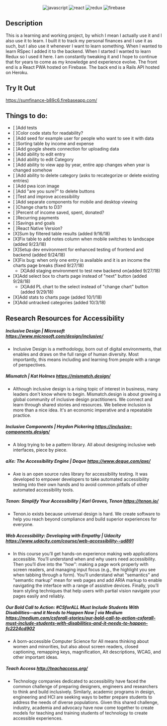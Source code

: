 <p align="center">
<img src="https://user-images.githubusercontent.com/36681963/46574152-56d1ac00-c96d-11e8-90ca-54e9047a0620.png" alt="javascript" title="Javascript">
<img src="https://user-images.githubusercontent.com/36681963/46574153-5a653300-c96d-11e8-92be-113930d0a4e4.png" alt="react" title="React">
<img src="https://user-images.githubusercontent.com/36681963/46574151-520cf800-c96d-11e8-9753-3948f3f4508a.jpg" alt="redux" title="Redux">
<img src="https://user-images.githubusercontent.com/36681963/46583298-b63dc380-ca22-11e8-8d35-e77738726561.jpg" alt="firebase" title="Firebase">
</p>

## Description
This is a learning and working project, by which I mean I actually use it and I also use it to learn. I built it to track my personal finances and I use it as such, but I also use it whenever I want to learn something.  When I wanted to learn RSpec I added it to the backend. When I started I wanted to learn Redux so I used it here. I am constantly tweaking it and I hope to continue that for years to come as my knowledge and experience evolve.
The front end is a React PWA hosted on Firebase.  The back end is a Rails API hosted on Heroku.

## Try It Out
https://sumfinance-b89c6.firebaseapp.com/


## Things to do:
- [ ]Add tests
- [ ]Color code stats for readability?
- [ ]Add seed for example user for people who want to see it with data
- [ ]Sorting table by income and expense
- [ ]Add google sheets connection for uploading data
- [ ]Add ability to edit entry
- [ ]Add ability to edit Category
- [ ]Add ability to view app by year, entire app changes when year is changed somehow
- [ ]Add ability to delete category (asks to recategorize or delete existing entries)
- [ ]Add pwa icon image
- [ ]Add "are you sure?" to delete buttons
- [ ]Test and improve accessibility
- [ ]Add separate components for mobile and desktop viewing
- [ ]Change charts to D3?
- [ ]Percent of income saved, spent, donated?
- [ ]Recurring payments
- [ ]Savings and goals
- [ ]React Native Version?
- [X]Sum by filtered table results (added 9/16/18)
- [X]Fix table to add notes column when mobile switches to landscape (added 9/23/18)
- [X]Setup dev environment for enhanced testing of frontend and backend (added 9/24/18)
- [X]Fix bug: when only one entry is available and it is an income the charts page breaks (fixed 9/27/18)
  - [X]Add staging environment to test new backend on(added 9/27/18)
- [X]Add select box to charts page instead of "next" button (added 9/28/18)
  - [X]Add PL chart to the select instead of "change chart" button (added 9/29/18)
- [X]Add stats to charts page (added 10/1/18)
- [X]Add untracked categories (added 10/3/18)


## Research Resources for Accessibility
##### Inclusive Design | Microsoft https://www.microsoft.com/design/inclusive/
- Inclusive Design is a methodology, born out of digital environments, that enables and draws on the full range of human diversity. Most importantly, this means including and learning from people with a range of perspectives.
##### Mismatch | Kat Holmes https://mismatch.design/
- Although inclusive design is a rising topic of interest in business, many leaders don't know where to begin. Mismatch.design is about growing a global community of inclusive design practitioners. We connect and learn through shared stories and resources. We believe inclusion is more than a nice idea. It's an economic imperative and a repeatable practice.
##### Inclusive Components | Heydon Pickering https://inclusive-components.design/
- A blog trying to be a pattern library. All about designing inclusive web interfaces, piece by piece.
##### aXe: The Accessibility Engine | Deque https://www.deque.com/axe/
- Axe is an open source rules library for accessibility testing. It was developed to empower developers to take automated accessibility testing into their own hands and to avoid common pitfalls of other automated accessibility tools.
##### Tenon: Simplify Your Accessibility | Karl Groves, Tenon https://tenon.io/
- Tenon.io exists because universal design is hard. We create software to help you reach beyond compliance and build superior experiences for everyone.
##### Web Accessibility: Developing with Empathy | Udacity https://www.udacity.com/course/web-accessibility--ud891
- In this course you’ll get hands-on experience making web applications accessible. You’ll understand when and why users need accessibility. Then you’ll dive into the "how": making a page work properly with screen readers, and managing input focus (e.g., the highlight you see when tabbing through a form). You’ll understand what "semantics" and "semantic markup" mean for web pages and add ARIA markup to enable navigating the interface with a range of assistive devices. Finally, you’ll learn styling techniques that help users with partial vision navigate your pages easily and reliably.
##### Our Bold Call to Action: #CSforALL Must Include Students With Disabilities—and it Needs to Happen Now | via Medium https://medium.com/csforall-stories/our-bold-call-to-action-csforall-must-include-students-with-disabilities-and-it-needs-to-happen-fc2224cd902
- A born-accessible Computer Science for All means thinking about women and minorities, but also about screen readers, closed captioning, remapping keys, magnification, Alt descriptions, WCAG, and other important ideas.
##### Teach Access http://teachaccess.org/
- Technology companies dedicated to accessibility have faced the common challenge of preparing designers, engineers and researchers to think and build inclusively. Similarly, academic programs in design, engineering and HCI are seeking ways to better prepare students to address the needs of diverse populations. Given this shared challenge, industry, academia and advocacy have now come together to create models for teaching and training students of technology to create accessible experiences.
